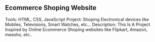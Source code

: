 ## Ecommerce Shoping Website

Tools: HTML, CSS, JavaScript
Project: Shoping Electronical devices like Mobiles, Televisions, Smart Watches, etc...
Description: This Is A Project Inspired by Online Ecommerce Shoping websites like Flipkart, Amazon, meesho, etc.. 